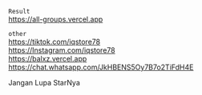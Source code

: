 ```Result``` <br> https://all-groups.vercel.app

```other```<br> https://tiktok.com/iqstore78 <br> https://Instagram.com/iqstore78 <br> https://balxz.vercel.app <br> https://chat.whatsapp.com/JkHBENS5Oy7B7o2TiFdH4E


Jangan Lupa StarNya
